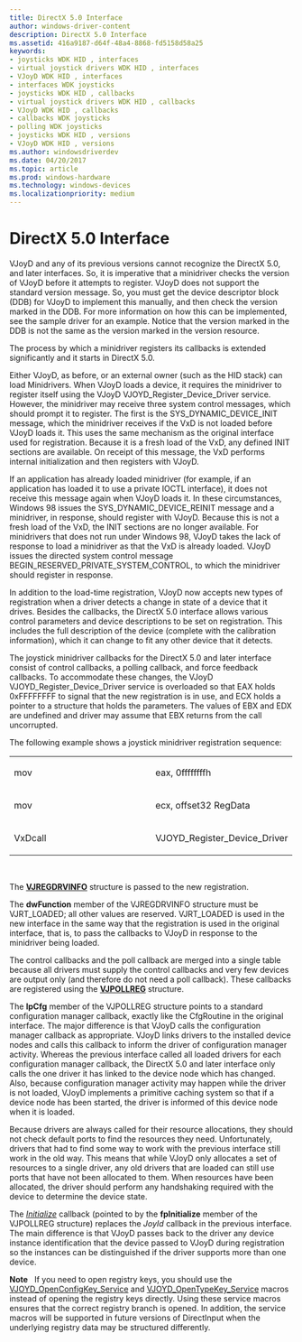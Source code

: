 ```yaml
---
title: DirectX 5.0 Interface
author: windows-driver-content
description: DirectX 5.0 Interface
ms.assetid: 416a9187-d64f-48a4-8868-fd5158d58a25
keywords:
- joysticks WDK HID , interfaces
- virtual joystick drivers WDK HID , interfaces
- VJoyD WDK HID , interfaces
- interfaces WDK joysticks
- joysticks WDK HID , callbacks
- virtual joystick drivers WDK HID , callbacks
- VJoyD WDK HID , callbacks
- callbacks WDK joysticks
- polling WDK joysticks
- joysticks WDK HID , versions
- VJoyD WDK HID , versions
ms.author: windowsdriverdev
ms.date: 04/20/2017
ms.topic: article
ms.prod: windows-hardware
ms.technology: windows-devices
ms.localizationpriority: medium
---
```


#  DirectX 5.0 Interface





VJoyD and any of its previous versions cannot recognize the DirectX 5.0, and later interfaces. So, it is imperative that a minidriver checks the version of VJoyD before it attempts to register. VJoyD does not support the standard version message. So, you must get the device descriptor block (DDB) for VJoyD to implement this manually, and then check the version marked in the DDB. For more information on how this can be implemented, see the sample driver for an example. Notice that the version marked in the DDB is not the same as the version marked in the version resource.

The process by which a minidriver registers its callbacks is extended significantly and it starts in DirectX 5.0.

Either VJoyD, as before, or an external owner (such as the HID stack) can load Minidrivers. When VJoyD loads a device, it requires the minidriver to register itself using the VJoyD VJOYD\_Register\_Device\_Driver service. However, the minidriver may receive three system control messages, which should prompt it to register. The first is the SYS\_DYNAMIC\_DEVICE\_INIT message, which the minidriver receives if the VxD is not loaded before VJoyD loads it. This uses the same mechanism as the original interface used for registration. Because it is a fresh load of the VxD, any defined INIT sections are available. On receipt of this message, the VxD performs internal initialization and then registers with VJoyD.

If an application has already loaded minidriver (for example, if an application has loaded it to use a private IOCTL interface), it does not receive this message again when VJoyD loads it. In these circumstances, Windows 98 issues the SYS\_DYNAMIC\_DEVICE\_REINIT message and a minidriver, in response, should register with VJoyD. Because this is not a fresh load of the VxD, the INIT sections are no longer available. For minidrivers that does not run under Windows 98, VJoyD takes the lack of response to load a minidriver as that the VxD is already loaded. VJoyD issues the directed system control message BEGIN\_RESERVED\_PRIVATE\_SYSTEM\_CONTROL, to which the minidriver should register in response.

In addition to the load-time registration, VJoyD now accepts new types of registration when a driver detects a change in state of a device that it drives. Besides the callbacks, the DirectX 5.0 interface allows various control parameters and device descriptions to be set on registration. This includes the full description of the device (complete with the calibration information), which it can change to fit any other device that it detects.

The joystick minidriver callbacks for the DirectX 5.0 and later interface consist of control callbacks, a polling callback, and force feedback callbacks. To accommodate these changes, the VJoyD VJOYD\_Register\_Device\_Driver service is overloaded so that EAX holds 0xFFFFFFFF to signal that the new registration is in use, and ECX holds a pointer to a structure that holds the parameters. The values of EBX and EDX are undefined and driver may assume that EBX returns from the call uncorrupted.

The following example shows a joystick minidriver registration sequence:

<table>
<colgroup>
<col width="50%" />
<col width="50%" />
</colgroup>
<tbody>
<tr class="odd">
<td><p>mov</p></td>
<td><p>eax, 0ffffffffh</p></td>
</tr>
<tr class="even">
<td><p>mov</p></td>
<td><p>ecx, offset32 RegData</p></td>
</tr>
<tr class="odd">
<td><p>VxDcall</p></td>
<td><p>VJOYD_Register_Device_Driver</p></td>
</tr>
</tbody>
</table>

 

The [**VJREGDRVINFO**](https://msdn.microsoft.com/library/windows/hardware/ff543581) structure is passed to the new registration.

The **dwFunction** member of the VJREGDRVINFO structure must be VJRT\_LOADED; all other values are reserved. VJRT\_LOADED is used in the new interface in the same way that the registration is used in the original interface, that is, to pass the callbacks to VJoyD in response to the minidriver being loaded.

The control callbacks and the poll callback are merged into a single table because all drivers must supply the control callbacks and very few devices are output only (and therefore do not need a poll callback). These callbacks are registered using the [**VJPOLLREG**](https://msdn.microsoft.com/library/windows/hardware/ff543577) structure.

The **lpCfg** member of the VJPOLLREG structure points to a standard configuration manager callback, exactly like the CfgRoutine in the original interface. The major difference is that VJoyD calls the configuration manager callback as appropriate. VJoyD links drivers to the installed device nodes and calls this callback to inform the driver of configuration manager activity. Whereas the previous interface called all loaded drivers for each configuration manager callback, the DirectX 5.0 and later interface only calls the one driver it has linked to the device node which has changed. Also, because configuration manager activity may happen while the driver is not loaded, VJoyD implements a primitive caching system so that if a device node has been started, the driver is informed of this device node when it is loaded.

Because drivers are always called for their resource allocations, they should not check default ports to find the resources they need. Unfortunately, drivers that had to find some way to work with the previous interface still work in the old way. This means that while VJoyD only allocates a set of resources to a single driver, any old drivers that are loaded can still use ports that have not been allocated to them. When resources have been allocated, the driver should perform any handshaking required with the device to determine the device state.

The [*Initialize*](https://msdn.microsoft.com/library/windows/hardware/ff541025) callback (pointed to by the **fpInitialize** member of the VJPOLLREG structure) replaces the *JoyId* callback in the previous interface. The main difference is that VJoyD passes back to the driver any device instance identification that the device passed to VJoyD during registration so the instances can be distinguished if the driver supports more than one device.

**Note**   If you need to open registry keys, you should use the [VJOYD\_OpenConfigKey\_Service](https://msdn.microsoft.com/library/windows/hardware/ff543545) and [VJOYD\_OpenTypeKey\_Service](https://msdn.microsoft.com/library/windows/hardware/ff543549) macros instead of opening the registry keys directly. Using these service macros ensures that the correct registry branch is opened. In addition, the service macros will be supported in future versions of DirectInput when the underlying registry data may be structured differently.

 

 

 




